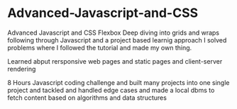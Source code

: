 # Advanced-Javascript-and-CSS


Advanced Javascript and CSS Flexbox Deep diving into grids and wraps following through Javascript and a project based learnig approach
I solved problems where I followed the tutorial and made my own thing.

Learned abput rersponsive web pages and static pages and client-server rendering

8 Hours Javascript coding challenge and built many projects into one single project and tackled and handled edge cases and made a local dbms to fetch content based on algorithms and data structures

